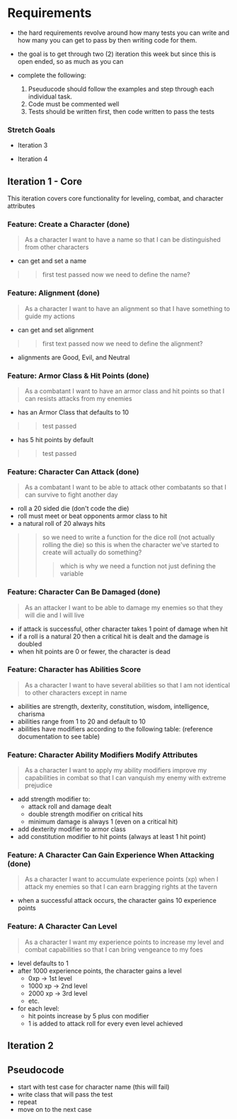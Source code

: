 # Requirements

- the hard requirements revolve around how many tests you can write and how many you can get to pass by then writing code for them. 

- the goal is to get through two (2) iteration this week but since this is open ended, so as much as you can

- complete the following: 
    1. Pseuducode should follow the examples and step through each individual task. 
    2. Code must be commented well
    3. Tests should be written first, then code written to pass the tests

### Stretch Goals

- Iteration 3

- Iteration 4

## Iteration 1 - Core

This iteration covers core functionality for leveling, combat, and character attributes

### Feature: Create a Character (done)

> As a character I want to have a name so that I can be distinguished from other characters

- can get and set a name
>> first test passed
>> now we need to define the name? 

### Feature: Alignment (done)

> As a character I want to have an alignment so that I have something to guide my actions

- can get and set alignment
>> first text passed
>> now we need to define the alignment? 
- alignments are Good, Evil, and Neutral

### Feature: Armor Class & Hit Points (done)

> As a combatant I want to have an armor class and hit points so that I can resists attacks from my enemies

- has an Armor Class that defaults to 10
>> test passed
- has 5 hit points by default
>> test passed

### Feature: Character Can Attack (done)

> As a combatant I want to be able to attack other combatants so that I can survive to fight another day

- roll a 20 sided die (don't code the die)
- roll must meet or beat opponents armor class to hit
- a natural roll of 20 always hits

>> so we need to write a function for the dice roll (not actually rolling the die) 
>> so this is when the character we've started to create will actually do something? 
>>> which is why we need a function not just defining the variable

### Feature: Character Can Be Damaged (done)

> As an attacker I want to be able to damage my enemies so that they will die and I will live

- if attack is successful, other character takes 1 point of damage when hit
- if a roll is a natural 20 then a critical hit is dealt and the damage is doubled
- when hit points are 0 or fewer, the character is dead

### Feature: Character has Abilities Score

> As a character I want to have several abilities so that I am not identical to other characters except in name

- abilities are strength, dexterity, constitution, wisdom, intelligence, charisma
- abilities range from 1 to 20 and default to 10
- abilities have modifiers according to the following table: (reference documentation to see table)

### Feature: Character Ability Modifiers Modify Attributes

> As a character I want to apply my ability modifiers improve my capabilities in combat so that I can vanquish my enemy with extreme prejudice

- add strength modifier to:
    - attack roll and damage dealt
    - double strength modifier on critical hits
    - minimum damage is always 1 (even on a critical hit)
- add dexterity modifier to armor class
- add constitution modifier to hit points (always at least 1 hit point)

### Feature: A Character Can Gain Experience When Attacking (done)

> As a character I want to accumulate experience points (xp) when I attack my enemies so that I can earn bragging rights at the tavern

- when a successful attack occurs, the character gains 10 experience points

### Feature: A Character Can Level

> As a character I want my experience points to increase my level and combat capabilities so that I can bring vengeance to my foes

- level defaults to 1
- after 1000 experience points, the character gains a level
    - 0xp -> 1st level
    - 1000 xp -> 2nd level
    - 2000 xp -> 3rd level
    - etc.
- for each level: 
    - hit points increase by 5 plus con modifier
    - 1 is added to attack roll for every even level achieved

## Iteration 2



## Pseudocode

- start with test case for character name (this will fail)
- write class that will pass the test
- repeat
- move on to the next case